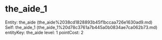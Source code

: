 # the_aide_1

Entity: the_aide (the_aide%2038cd1828893b45f1bccaa726e1630ad9.md)
Self: the_aide_1 (the_aide_1%20d78c3761a7b445a0b0834ae7ca062b73.md)
entityKey: the_aide
level: 1
pointCost: 2